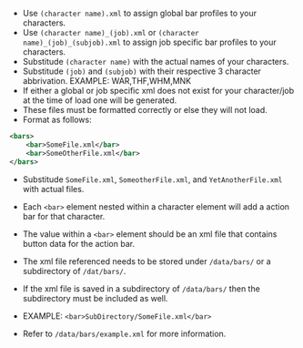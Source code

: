 - Use `(character name).xml` to assign global bar profiles to your characters.
- Use `(character name)_(job).xml` or `(character name)_(job)_(subjob).xml` to assign job specific bar profiles to your characters.
- Substitude `(character name)` with the actual names of your characters.
- Substitude `(job)` and `(subjob)` with their respective 3 character abbrivation. EXAMPLE: WAR,THF,WHM,MNK
- If either a global or job specific xml does not exist for your character/job at the time of load one will be generated.
- These files must be formatted correctly or else they will not load.
- Format as follows:

```xml
<bars>
    <bar>SomeFile.xml</bar>
    <bar>SomeOtherFile.xml</bar>
</bars>
```

- Substitude `SomeFile.xml`, `SomeotherFile.xml`, and `YetAnotherFile.xml` with actual files.
- Each `<bar>` element nested within a character element will add a action bar for that character.
- The value within a `<bar>` element should be an xml file that contains button data for the action bar. 
- The xml file referenced needs to be stored under `/data/bars/` or a subdirectory of `/dat/bars/`.
- If the xml file is saved in a subdirectory of `/data/bars/` then the subdirectory must be included as well.

- EXAMPLE: `<bar>SubDirectory/SomeFile.xml</bar>`

- Refer to `/data/bars/example.xml` for more information.